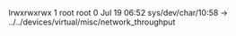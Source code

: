 lrwxrwxrwx 1 root root 0 Jul 19 06:52 sys/dev/char/10:58 -> ../../devices/virtual/misc/network_throughput
